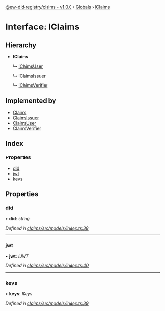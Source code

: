 [@ew-did-registry/claims - v1.0.0](../README.md) › [Globals](../globals.md) › [IClaims](iclaims.md)

# Interface: IClaims

## Hierarchy

* **IClaims**

  ↳ [IClaimsUser](iclaimsuser.md)

  ↳ [IClaimsIssuer](iclaimsissuer.md)

  ↳ [IClaimsVerifier](iclaimsverifier.md)

## Implemented by

* [Claims](../classes/claims.md)
* [ClaimsIssuer](../classes/claimsissuer.md)
* [ClaimsUser](../classes/claimsuser.md)
* [ClaimsVerifier](../classes/claimsverifier.md)

## Index

### Properties

* [did](iclaims.md#did)
* [jwt](iclaims.md#jwt)
* [keys](iclaims.md#keys)

## Properties

###  did

• **did**: *string*

*Defined in [claims/src/models/index.ts:38](https://github.com/energywebfoundation/ew-did-registry/blob/b17cc12/packages/claims/src/models/index.ts#L38)*

___

###  jwt

• **jwt**: *IJWT*

*Defined in [claims/src/models/index.ts:40](https://github.com/energywebfoundation/ew-did-registry/blob/b17cc12/packages/claims/src/models/index.ts#L40)*

___

###  keys

• **keys**: *IKeys*

*Defined in [claims/src/models/index.ts:39](https://github.com/energywebfoundation/ew-did-registry/blob/b17cc12/packages/claims/src/models/index.ts#L39)*
